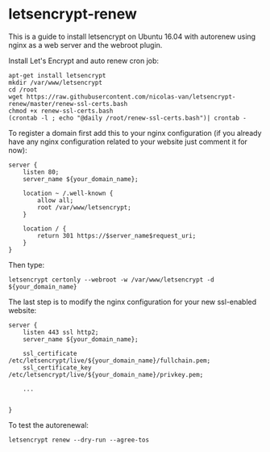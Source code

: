# letsencrypt-renew

This is a guide to install letsencrypt on Ubuntu 16.04 with autorenew using nginx as a web server and the webroot plugin.

Install Let's Encrypt and auto renew cron job:

    apt-get install letsencrypt
    mkdir /var/www/letsencrypt
    cd /root
    wget https://raw.githubusercontent.com/nicolas-van/letsencrypt-renew/master/renew-ssl-certs.bash
    chmod +x renew-ssl-certs.bash
    (crontab -l ; echo "@daily /root/renew-ssl-certs.bash")| crontab -
    
To register a domain first add this to your nginx configuration (if you already have any nginx configuration related to your website just comment it for now):

    server {
        listen 80;
        server_name ${your_domain_name};
    
        location ~ /.well-known {
            allow all;
            root /var/www/letsencrypt;
        }
    
        location / {
            return 301 https://$server_name$request_uri;
        }
    }

Then type:

    letsencrypt certonly --webroot -w /var/www/letsencrypt -d ${your_domain_name}

The last step is to modify the nginx configuration for your new ssl-enabled website:

    server {
        listen 443 ssl http2;
        server_name ${your_domain_name};
    
        ssl_certificate /etc/letsencrypt/live/${your_domain_name}/fullchain.pem;
        ssl_certificate_key /etc/letsencrypt/live/${your_domain_name}/privkey.pem;
        
        ...
        
        
    }
    
To test the autorenewal:

    letsencrypt renew --dry-run --agree-tos

